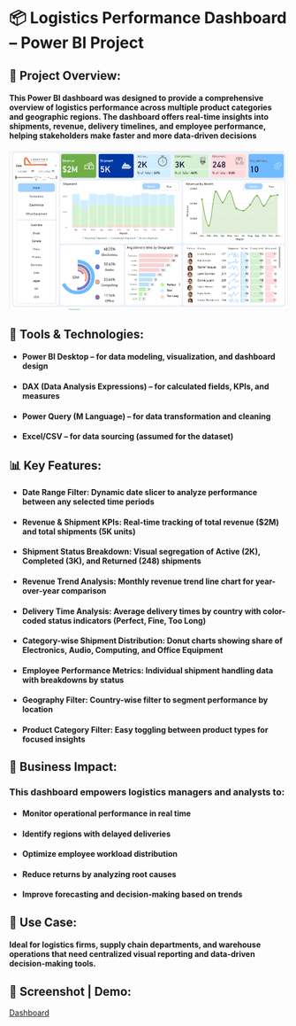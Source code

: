 # 📦 Logistics Performance Dashboard – Power BI Project

## 📁 Project Overview:

#### This Power BI dashboard was designed to provide a comprehensive overview of logistics performance across multiple product categories and geographic regions. The dashboard offers real-time insights into shipments, revenue, delivery timelines, and employee performance, helping stakeholders make faster and more data-driven decisions

![Dashboard Preview](./Logistic%20PowerBi%20Project%20Image.png)

## 🧰 Tools & Technologies:

* #### Power BI Desktop – for data modeling, visualization, and dashboard design
* #### DAX (Data Analysis Expressions) – for calculated fields, KPIs, and measures
* #### Power Query (M Language) – for data transformation and cleaning
* #### Excel/CSV – for data sourcing (assumed for the dataset)

## 📊 Key Features:
* #### Date Range Filter: Dynamic date slicer to analyze performance between any selected time periods

* #### Revenue & Shipment KPIs: Real-time tracking of total revenue ($2M) and total shipments (5K units)

* #### Shipment Status Breakdown: Visual segregation of Active (2K), Completed (3K), and Returned (248) shipments

* #### Revenue Trend Analysis: Monthly revenue trend line chart for year-over-year comparison

* #### Delivery Time Analysis: Average delivery times by country with color-coded status indicators (Perfect, Fine, Too Long)

* #### Category-wise Shipment Distribution: Donut charts showing share of Electronics, Audio, Computing, and Office Equipment

* #### Employee Performance Metrics: Individual shipment handling data with breakdowns by status

* #### Geography Filter: Country-wise filter to segment performance by location

* #### Product Category Filter: Easy toggling between product types for focused insights

## 🎯 Business Impact:
### This dashboard empowers logistics managers and analysts to:

* #### Monitor operational performance in real time

* #### Identify regions with delayed deliveries

* #### Optimize employee workload distribution

* #### Reduce returns by analyzing root causes

* #### Improve forecasting and decision-making based on trends

## 📁 Use Case:
#### Ideal for logistics firms, supply chain departments, and warehouse operations that need centralized visual reporting and data-driven decision-making tools.

## 📌 Screenshot | Demo:

[Dashboard](https://github.com/maneeshbkrishna/Logistic-PowerBi-Dashboard/blob/main/Logistic%20PowerBi%20Project%20Image.png)
